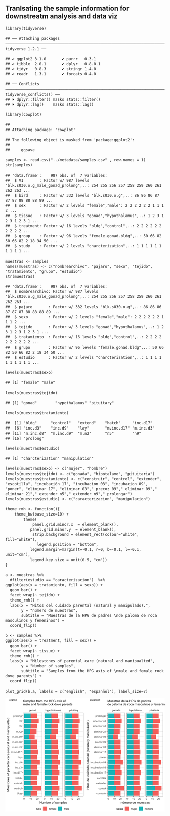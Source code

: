 Tranlsating the sample information for downstreatm analysis and data viz
------------------------------------------------------------------------

    library(tidyverse)

    ## ── Attaching packages ─────────────────────────────────────────────────────────────────────────────── tidyverse 1.2.1 ──

    ## ✔ ggplot2 3.1.0       ✔ purrr   0.3.1  
    ## ✔ tibble  2.0.1       ✔ dplyr   0.8.0.1
    ## ✔ tidyr   0.8.3       ✔ stringr 1.4.0  
    ## ✔ readr   1.3.1       ✔ forcats 0.4.0

    ## ── Conflicts ────────────────────────────────────────────────────────────────────────────────── tidyverse_conflicts() ──
    ## ✖ dplyr::filter() masks stats::filter()
    ## ✖ dplyr::lag()    masks stats::lag()

    library(cowplot)

    ## 
    ## Attaching package: 'cowplot'

    ## The following object is masked from 'package:ggplot2':
    ## 
    ##     ggsave

    samples <- read.csv("../metadata/samples.csv" , row.names = 1) 
    str(samples)

    ## 'data.frame':    987 obs. of  7 variables:
    ##  $ V1       : Factor w/ 987 levels "blk.s030.o.g_male_gonad_prolong",..: 254 255 256 257 258 259 260 261 262 263 ...
    ##  $ bird     : Factor w/ 332 levels "blk.s030.o.g",..: 86 86 86 87 87 87 88 88 88 89 ...
    ##  $ sex      : Factor w/ 2 levels "female","male": 2 2 2 2 2 2 1 1 1 2 ...
    ##  $ tissue   : Factor w/ 3 levels "gonad","hypothalamus",..: 1 2 3 1 2 3 1 2 3 1 ...
    ##  $ treatment: Factor w/ 16 levels "bldg","control",..: 2 2 2 2 2 2 2 2 2 2 ...
    ##  $ group    : Factor w/ 96 levels "female.gonad.bldg",..: 50 66 82 50 66 82 2 18 34 50 ...
    ##  $ study    : Factor w/ 2 levels "charcterization",..: 1 1 1 1 1 1 1 1 1 1 ...

    muestras <- samples
    names(muestras) <- c("nombrearchivo", "pajaro", "sexo", "tejido", "tratamiento", "grupo", "estudio")
    str(muestras)

    ## 'data.frame':    987 obs. of  7 variables:
    ##  $ nombrearchivo: Factor w/ 987 levels "blk.s030.o.g_male_gonad_prolong",..: 254 255 256 257 258 259 260 261 262 263 ...
    ##  $ pajaro       : Factor w/ 332 levels "blk.s030.o.g",..: 86 86 86 87 87 87 88 88 88 89 ...
    ##  $ sexo         : Factor w/ 2 levels "female","male": 2 2 2 2 2 2 1 1 1 2 ...
    ##  $ tejido       : Factor w/ 3 levels "gonad","hypothalamus",..: 1 2 3 1 2 3 1 2 3 1 ...
    ##  $ tratamiento  : Factor w/ 16 levels "bldg","control",..: 2 2 2 2 2 2 2 2 2 2 ...
    ##  $ grupo        : Factor w/ 96 levels "female.gonad.bldg",..: 50 66 82 50 66 82 2 18 34 50 ...
    ##  $ estudio      : Factor w/ 2 levels "charcterization",..: 1 1 1 1 1 1 1 1 1 1 ...

    levels(muestras$sexo) 

    ## [1] "female" "male"

    levels(muestras$tejido)

    ## [1] "gonad"        "hypothalamus" "pituitary"

    levels(muestras$tratamiento)

    ##  [1] "bldg"      "control"   "extend"    "hatch"     "inc.d17"  
    ##  [6] "inc.d3"    "inc.d9"    "lay"       "m.inc.d17" "m.inc.d3" 
    ## [11] "m.inc.d8"  "m.inc.d9"  "m.n2"      "n5"        "n9"       
    ## [16] "prolong"

    levels(muestras$estudio)

    ## [1] "charcterization" "manipulation"

    levels(muestras$sexo) <- c("mujer", "hombre")
    levels(muestras$tejido) <- c("gonada", "hipotalamo", "pituitaria")
    levels(muestras$tratamiento) <- c("construir", "control", "extender", "escotilla", "incubación 17", "incubacion 03", "incubacion 09", "poner", "eliminar 17", "eliminar 03"," precoz 09"," eliminar 09"," eliminar 21"," extender n5"," extender n9"," prolongar")
    levels(muestras$estudio) <- c("caracterizacion", "manipulacion")

    theme_rmh <- function(){ 
        theme_bw(base_size=10) +
            theme(
                panel.grid.minor.x  = element_blank(),
               panel.grid.minor.y  = element_blank(),
                strip.background = element_rect(colour="white", fill="white"),
                  legend.position = "bottom",           
               legend.margin=margin(t=-0.1, r=0, b=-0.1, l=-0.1, unit="cm"),
               legend.key.size = unit(0.5, "cm"))
    }

    a <- muestras %>%
      #filter(estudio == "caracterizacion")  %>%
    ggplot(aes(x = tratamiento, fill = sexo)) +  
      geom_bar() + 
      facet_wrap(~ tejido) +
      theme_rmh() +
      labs(x = "Hitos del cuidado parental (natural y manipulado).",
           y = "número de muestras",
           subtitle = "Muestras de la HPG de padres \nde paloma de roca masculinos y femeninos") + 
      coord_flip() 

    b <- samples %>%
    ggplot(aes(x = treatment, fill = sex)) +  
      geom_bar() + 
      facet_wrap(~ tissue) +
      theme_rmh() +
      labs(x = "Milestones of parental care (natural and manipualted",
           y = "Number of samples",
           subtitle = "Samples from the HPG axis of \nmale and female rock dove parents") + 
      coord_flip()

    plot_grid(b,a, labels = c("english", "espanñol"), label_size=7)

![](../figures/espanol/datasummary-1.png)
